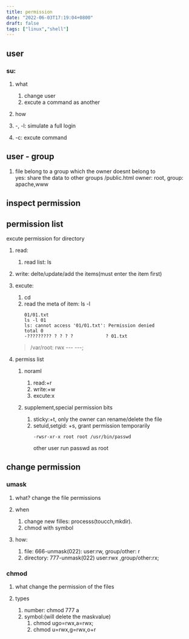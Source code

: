 ```yaml
---
title: permission
date: "2022-06-03T17:19:04+0800"
draft: false
tags: ["linux","shell"]
---
```



## user
### su: 
1. what
   1. change user
   2. excute a command as another

2.  how
   1. -, -l: simulate a full login 

   2. -c: excute command



## user - group 
1. file belong to a group which the owner doesnt belong to  
   yes: share the data to other groups
   /public.html owner: root, group: apache,www




## inspect permission



## permission list
excute permission for directory
1. read:  
	1. read list: ls 
2. write:  delte/update/add the items(must enter the item first)
3. excute: 
      1. cd 
      2. read the meta of item: ls -l 
         ```
         01/01.txt
         ls -l 01
         ls: cannot access '01/01.txt': Permission denied
         total 0
         -????????? ? ? ? ?            ? 01.txt

         ```

   >  /var/root:  rwx --- ---;


2. permiss list 
   1. noraml
      1. read:+r 
      2. write:+w
      3. excute:x

   2. supplement,special permission bits
      1. sticky:+t, only the owner can rename/delete the file
      2. setuid,setgid: +s, grant permission temporarily
         ```
         -rwsr-xr-x root root /usr/bin/passwd
         ```   
         other user run passwd as root 



## change permission

### umask

1. what?
   change the file permissions 

2. when
   1. change new filles: processs(toucch,mkdir).
   2. chmod with symbol


3. how:
   1. file: 666-unmask(022): user:rw, group/other: r 
   2. directory: 777-unmask(022) user:rwx  ,group/other:rx;

### chmod
1. what
   change the permission of the files

2. types 
   1. number: chmod 777 a
   2. symbol:(will delete the maskvalue)
      1. chmod ugo=rwx,a=rwx;
      2. chmod u=rwx,g=rwx,o+r